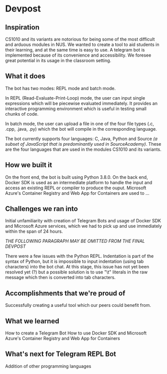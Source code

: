 # Devpost

## Inspiration

CS1010 and its variants are notorious for being some of the most difficult and arduous modules in NUS. We wanted to create a tool to aid students in their learning, and at the same time is easy to use. A telegram bot is implemented because of its convenience and accessibility. We foresee great potential in its usage in the classroom setting. 

## What it does

The bot has two modes: REPL mode and batch mode.

In REPL (Read-Evaluate-Print-Loop) mode, the user can input single expressions which will be piecewise evaluated immediately. It provides an interactive programming environment which is useful in testing small chunks of code. 

In batch mode, the user can upload a file in one of the four file types (.c, .cpp, .java, .py) which the bot will compile in the corresponding language. 

The bot currently supports four languages: C, Java, Python and Source *(a subset of JavaScript that is predominantly used in SourceAcademy)*. These are the four languages that are used in the modules CS1010 and its variants. 

## How we built it

On the front end, the bot is built using Python 3.8.0. On the back end, Docker SDK is used as an intermediate platform to handle the input and access an existing REPL or compiler to produce the ouput. Microsoft Azure's Container Registry and Web App for Containers are used to ...

## Challenges we ran into

Initial unfamiliarity with creation of Telegram Bots and usage of Docker SDK and Microsoft Azure services, which we had to pick up and use immediately within the span of 24 hours. 

*THE FOLLOWING PARAGRAPH MAY BE OMITTED FROM THE FINAL DEVPOST*

There were a few issues with the Python REPL. Indentation is part of the syntax of Python, but it is impossible to input indentation (using tab characters) into the bot chat. At this stage, this issue has not yet been resolved yet (?) but a possible solution is to use "\t" literals in the raw message which then is converted into tab characters. 

## Accomplishments that we're proud of

Successfully creating a useful tool which our peers could benefit from. 

## What we learned

How to create a Telegram Bot
How to use Docker SDK and Microsoft Azure's Container Registry and Web App for Containers

## What's next for Telegram REPL Bot

Addition of other programming languages 